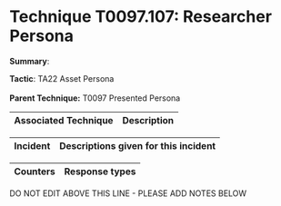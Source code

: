 # Technique T0097.107: Researcher Persona

**Summary**: 

**Tactic**: TA22 Asset Persona <br><br>**Parent Technique:** T0097 Presented Persona


| Associated Technique | Description |
| --------- | ------------------------- |



| Incident | Descriptions given for this incident |
| -------- | -------------------- |



| Counters | Response types |
| -------- | -------------- |


DO NOT EDIT ABOVE THIS LINE - PLEASE ADD NOTES BELOW